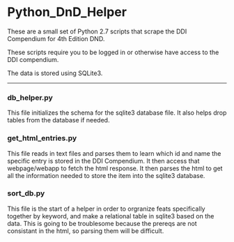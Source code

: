 # Python_DnD_Helper

These are a small set of Python 2.7 scripts that scrape the DDI Compendium for 4th Edition DND.

These scripts require you to be logged in or otherwise have access to the DDI compendium.

The data is stored using SQLite3.

---

### db_helper.py
This file initializes the schema for the sqlite3 database file.  It also helps drop tables from the database if needed.

### get_html_entries.py
This file reads in text files and parses them to learn which id and name the specific entry is stored in the DDI Compendium.  It then access that webpage/webapp to fetch the html response.  It then parses the html to get all the information needed to store the item into the sqlite3 database.

### sort_db.py
This file is the start of a helper in order to orgranize feats specifically together by keyword, and make a relational table in sqlite3 based on the data.  This is going to be troublesome because the prereqs are not consistant in the html, so parsing them will be difficult.